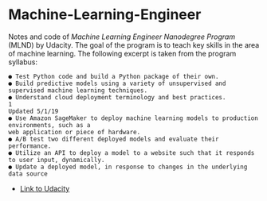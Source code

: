 # Machine-Learning-Engineer

Notes and code of *Machine Learning Engineer Nanodegree Program* (MLND) by Udacity. The goal of the program is to teach key skills in the area of machine learning. The following excerpt is taken from the program syllabus: 

```A graduate of this program will be able to:
● Test Python code and build a Python package of their own.
● Build predictive models using a variety of unsupervised and supervised machine learning techniques.
● Understand cloud deployment terminology and best practices.
1
Updated 5/1/19
● Use Amazon SageMaker to deploy machine learning models to production environments, such as a
web application or piece of hardware.
● A/B test two different deployed models and evaluate their performance.
● Utilize an API to deploy a model to a website such that it responds to user input, dynamically.
● Update a deployed model, in response to changes in the underlying data source
```



- [Link to Udacity](https://www.udacity.com/course/machine-learning-engineer-nanodegree--nd009t) 

